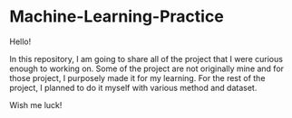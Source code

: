 # Machine-Learning-Practice

Hello!

In this repository, I am going to share all of the project that I were curious enough to working on.
Some of the project are not originally mine and for those project, I purposely made it for my learning.
For the rest of the project, I planned to do it myself with various method and dataset.

Wish me luck!
